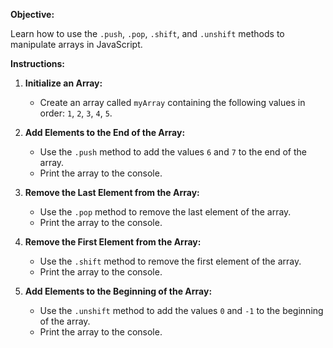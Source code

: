 <p><strong>Objective:</strong></p>
<p>Learn how to use the&nbsp;<code>.push</code>, <code>.pop</code>, <code>.shift</code>, and <code>.unshift</code> methods to manipulate arrays in JavaScript.</p>
<p><strong>Instructions:</strong></p>
<ol>
<li>
<p><strong>Initialize an Array:</strong></p>
<ul>
<li>Create an array called <code>myArray</code> containing the following values in order: <code>1</code>, <code>2</code>, <code>3</code>, <code>4</code>, <code>5</code>.</li>
</ul>
</li>
<li>
<p><strong>Add Elements to the End of the Array:</strong></p>
<ul>
<li>Use the <code>.push</code> method to add the values <code>6</code> and <code>7</code> to the end of the array.</li>
<li>Print the array to the console.</li>
</ul>
</li>
<li>
<p><strong>Remove the Last Element from the Array:</strong></p>
<ul>
<li>Use the <code>.pop</code> method to remove the last element of the array.</li>
<li>Print the array to the console.</li>
</ul>
</li>
<li>
<p><strong>Remove the First Element from the Array:</strong></p>
<ul>
<li>Use the <code>.shift</code> method to remove the first element of the array.</li>
<li>Print the array to the console.</li>
</ul>
</li>
<li>
<p><strong>Add Elements to the Beginning of the Array:</strong></p>
<ul>
<li>Use the <code>.unshift</code> method to add the values <code>0</code> and <code>-1</code> to the beginning of the array.</li>
<li>Print the array to the console.</li>
</ul>
</li>
</ol>